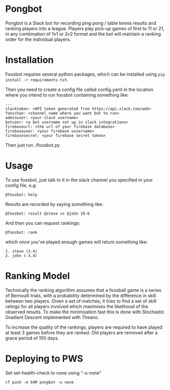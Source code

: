 # Pongbot

Pongbot is a Slack bot for recording ping pong / table tennis results and ranking players into a league. Players play pick-up games of first to 11 or 21, in any combination of 1v1 or 2v2 format and the bot will maintain a ranking order for the individual players.

# Installation

Foosbot requires several python packages, which can be installed using `pip install -r requirements.txt`.

Then you need to create a config file called config.yaml in the location where you intend to run foosbot containing something like:

    ---
    slacktoken: <API token generated from https://api.slack.com/web>
    fooschan: <channel name where you want bot to run>
    adminuser: <your slack username>
    botuser: <a bot username set up in slack integrations>
    firebaseurl: <the url of your firebase database>
    firebaseuser: <your firebase ussername>
    firebasesecret: <your firebase secret token>

Then just run ./foosbot.py

# Usage

To use foosbot, just talk to it in the slack channel you specified in your config file, e.g:

    @foosbot: help

Results are recorded by saying something like:

    @foosbot: result @steve vs @john 10-6

And then you can request rankings:

    @foosbot: rank

which once you've played enough games will return something like:

    1. steve (3.4)
    2. john (-3.4)

# Ranking Model

Technically the ranking algorithm assumes that a foosball game is a series of Bernoulli trials, with a probability determined by the difference in skill between two players. Given a set of matches, it tries to find a set of skill ratings for all players involved which maximises the likelihood of the observed results. To make the minimisation fast this is done with Stochastic Gradient Descent implemented with Theano.

To increase the quality of the rankings, players are required to have played at least 3 games before they are ranked. Old players are removed after a grace period of 150 days.

# Deploying to PWS
Set set-health-check to none using "-u none"
```
cf push -m 64M pongbot -u none
```
